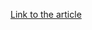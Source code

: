 [Link to the article](https://research.nccgroup.com/2022/05/20/metastealer-filling-the-racoon-void/)
